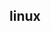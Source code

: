 <!--
 * @Author: callus
 * @Email：
 * @Date: 2022-06-30 20:29:02
 * @Description: linux 相关知识
 * @FilePath: /yidengStudyNotes/Linux/Linux.md
-->
## linux
